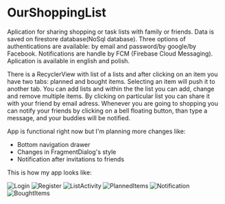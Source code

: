 # OurShoppingList
Aplication for sharing shopping or task lists with family or friends.
Data is saved on firestore database(NoSql database). Three options of authentications are available: by email and password/by google/by Facebook. Notifications are handle by FCM (Firebase Cloud Messaging). Aplication is available in english and polish.

There is a RecyclerView with list of a lists and after clicking on an item you have two tabs: planned and bought items. Selecting an item will push it to another tab. 
You can add lists and within the the list you can add, change and remove multiple items. By clicking on particular list you can share it with your friend by email adress. 
Whenever you are going to shopping you can notify your friends by clicking on a bell floating button, than type a message, and your buddies will be notified.

App is functional right now but I'm planning more changes like:
- Bottom navigation drawer
- Changes in FragmentDialog's style 
- Notification after invitations to friends


This is how my app looks like:



![Login](https://user-images.githubusercontent.com/33498031/74435105-ffe2bd80-4e63-11ea-8b7f-abff1a4e1c5e.png)
![Register](https://user-images.githubusercontent.com/33498031/74435144-14bf5100-4e64-11ea-955c-8ee56c683b18.png)
![ListActivity](https://user-images.githubusercontent.com/33498031/74435356-8a2b2180-4e64-11ea-9b84-292330bcdac1.png)
![PlannedItems](https://user-images.githubusercontent.com/33498031/74435396-a038e200-4e64-11ea-81fa-3b1ecdf4a0d5.png)
![Notification](https://user-images.githubusercontent.com/33498031/74435408-a75ff000-4e64-11ea-9a8a-b5a9310d5a75.png)
![BoughtItems](https://user-images.githubusercontent.com/33498031/74435446-bf377400-4e64-11ea-95ad-1e99fb23c1e9.png)






